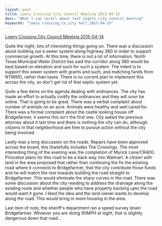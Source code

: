 ```yaml
---
layout: post
title: Lowry Crossing City Council Meeting 2015-04-15
desc: "What I can recall about last nights city council meeting"
keywords: "lowry crossing,tx,city hall,2015-04-15"
---
```


[Lowry Crossing City Council Meeting 2015-04-14](http://www.lowrycrossingtexas.org/agendafiles/CC%20Agenda%204%2014%2015.pdf)

Quite the night, lots of interesting things going on.  There was a discussion about building out a sewer system along highway 380 in order to support commercial growth.  At this time, there is not a lot of information.  North Texas Municipal Water District has said the corridor along 380 would be best based on elevation and such for such a system.  The intent is to support this sewer system with grants and such, and matching funds from NTMWD, rather than taxes.  There is no current plan to implement this across the city, so don't get rid of that septic system yet.

Quite a few items on the agenda dealing with ordinances.  The city has made an effort to actually codify the ordinances and they will soon be online.  That is going to be great.  There was a verbal complaint about number of animals on an acre.  Animals were healthy and well cared for.  There was a formal complaint about the castle looking house off Bridgefarmer, it seems this isn't the first one.  City asked the previous attorney about it last time and there is nothing the city can do, although citizens in that neighborhood are free to pursue action without the city being involved.

Lastly was a long discussion on the roads.  Repairs have been approved across the board, this thankfully includes The Crossings.  The most interesting thing of the evening was the completion of Myrick Lane/CR400.  Princeton plans for this road to be a back way into Walmart.  A citizen with land in the area proposed that rather than continuing the fix the existing road where it connects to Bridgefarmer, that the city contribute those funds and he will match the rest towards building the road straight to Bridgefarmer.  This would eliminate the sharp curves in the road.  There was some discussion about the city needing to address the drainage along the existing route and whether people who have property backing upto the road would want it gone.  I liked the idea and the land owner wants to develop along the road.  This would bring in more housing in the area.

Last item of note, the sheriff's department ran a speed survey down Bridgefarmer.  Whoever you are doing 90MPH at night, that is slightly dangerous down that road...

